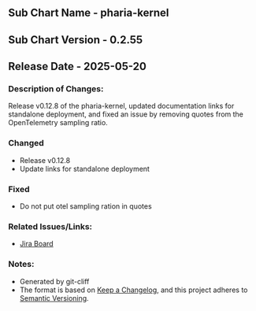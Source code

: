 ## Sub Chart Name - pharia-kernel
## Sub Chart Version - 0.2.55
## Release Date - 2025-05-20

### Description of Changes:

Release v0.12.8 of the pharia-kernel, updated documentation links for standalone deployment, and fixed an issue by removing quotes from the OpenTelemetry sampling ratio.

### Changed

- Release v0.12.8
- Update links for standalone deployment

### Fixed

- Do not put otel sampling ration in quotes

### Related Issues/Links:
- [Jira Board](https://aleph-alpha.atlassian.net/jira/software/projects/PK/boards/160)

### Notes:
- Generated by git-cliff
- The format is based on [Keep a Changelog](https://keepachangelog.com/en/1.0.0/),
and this project adheres to [Semantic Versioning](https://semver.org/spec/v2.0.0.html).
